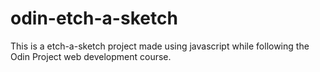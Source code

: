 # odin-etch-a-sketch
This is a etch-a-sketch project made using javascript while following the Odin Project web development course.